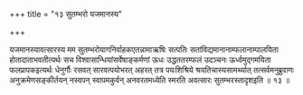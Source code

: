 +++
title = "१३ सुतम्भरो यजमानस्य"

+++

यजमानस्यावत्सारस्य मम सुतम्भरोयागनिर्वाहकएतन्नामाऋषिः सत्पतिः सतांविद्यमानानाम्फलानाम्पालयिता होतादाताभवतीत्यर्थः सच विश्वासान्धियांसर्वेषाङ्कर्मणां ऊधः उद्धततरम्फलं उदञ्चनः ऊर्ध्वमुद्गमयिता फलप्रापकइत्यर्थः धेनुर्गौः रसवत् सारवत्पयोभरत् अहरत् तत्र पयःशिश्रिये श्रयतिचास्यसामर्थ्यात् तत्सर्वमनुब्रुवाणः अनुक्रमेणसङ्कीर्तयन् नस्वपन् स्वापमकुर्वन् अनवरतमध्येति स्मरति अवत्सारः सुतम्भरस्तादृशइति ॥ १३ ॥
